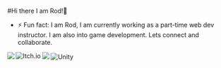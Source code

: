 #Hi there I am Rod!👋
- ⚡ Fun fact: I am Rod, I am currently working as a part-time web dev instructor. I am also into game development. Lets connect and collaborate. 


<img align='left' src="https://github-readme-stats.vercel.app/api?username=rodprogramdev&theme=radical" />

<img src="https://github-readme-stats.vercel.app/api/top-langs/?username=rodprogramdev" />


<img align="left" alt="Itch.io" src="https://img.shields.io/badge/Itch-%23FF0B34.svg?style=for-the-badge&logo=Itch.io&logoColor=white" />

<img alt="Unity" src="https://img.shields.io/badge/unity-%23000000.svg?style=for-the-badge&logo=unity&logoColor=white" />




<!--
[![Top Langs](https://github-readme-stats.vercel.app/api/top-langs/?username=rodprogramdev)](https://github.com/rodprogramdev/github-readme-stats)
**rodprogramdev/rodprogramdev** is a ✨ _special_ ✨ repository because its `README.md` (this file) appears on your GitHub profile.
Here are some ideas to get you started:

- 🔭 I’m currently working on ...
- 🌱 I’m currently learning ...
- 👯 I’m looking to collaborate on ...
- 🤔 I’m looking for help with ...
- 💬 Ask me about ...
- 📫 How to reach me: ...
- 😄 Pronouns: ...
- ⚡ Fun fact: ...
![Anurag's GitHub stats](https://github-readme-stats.vercel.app/api?username=rodprogramdev&theme=radical)
-->

